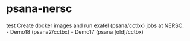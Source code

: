 # psana-nersc
test
Create docker images and run exafel (psana/cctbx) jobs at NERSC.  
    - Demo18 (psana2/cctbx)
    - Demo17 (psana [old]/cctbx)
